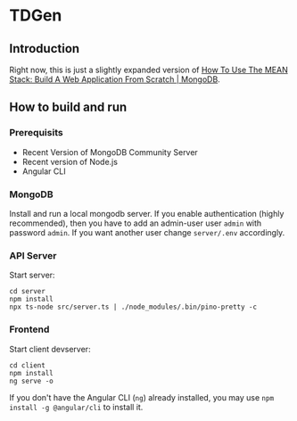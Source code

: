 # TDGen


## Introduction

Right now, this is just a slightly expanded version of [How To Use The MEAN Stack: Build A Web Application From Scratch | MongoDB](https://www.mongodb.com/resources/languages/mean-stack-tutorial).

## How to build and run

### Prerequisits

* Recent Version of MongoDB Community Server
* Recent version of Node.js
* Angular CLI

### MongoDB

Install and run a local mongodb server. If you enable authentication (highly recommended), then you have to add an admin-user user `admin` with password `admin`. If you want another user change `server/.env` accordingly.

### API Server

Start server:

```
cd server
npm install
npx ts-node src/server.ts | ./node_modules/.bin/pino-pretty -c
```


### Frontend

Start client devserver:

```
cd client
npm install
ng serve -o
```

If you don't have the Angular CLI (`ng`) already installed, you may use `npm install -g @angular/cli` to install it.
